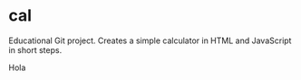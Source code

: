 # cal
Educational Git project. Creates a simple calculator in HTML and JavaScript in short steps. 

Hola
